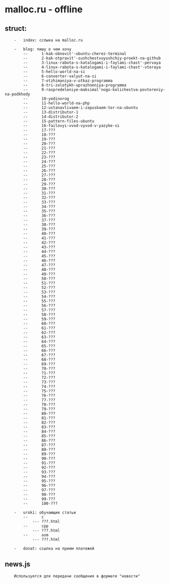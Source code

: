 # malloc.ru - offline

## struct:
		-	index: cслыка на malloc.ru 

		-	blog: пишу о чем хочу
			--		1-kak-obnovit'-ubuntu-cherez-terminal
			--		2-kak-otpravit'-sushchestvuyushchiy-proekt-na-github
			--		3-linux-rabota-s-katalogami-i-faylami-chast'-pervaya
			--		4-linux-rabota-s-katalogami-i-faylami-chast'-vtoraya
			--		5-hello-world-na-si
			--		6-converter-valyut-na-si
			--		7-otzhimaniya-v-otkaz-programma
			--		8-tri-zolotykh-uprazhneniya-programma
			--		9-raspredeleniye-maksimal'nogo-kolichestva-povtoreniy-na-podkhody
			--		10-yedinorog
			--		11-hello-world-na-php
			--		12-ustanavlivaem-i-zapuskaem-tor-na-ubuntu
			--		13-distributor-1
			--		14-distributor-2
			--		15-pattern-files-ubuntu
			--		16-failovyi-vvod-vyvod-v-yazyke-si
			--		17-???
			--		18-???
			--		19-???
			--		20-???
			--		21-???
			--		22-???
			--		23-???
			--		24-???
			--		25-???
			--		26-???
			--		27-???
			--		28-???
			--		29-???
			--		30-???
			--		31-???
			--		32-???
			--		33-???
			--		34-???
			--		35-???
			--		36-???
			--		37-???
			--		38-???
			--		39-???
			--		40-???
			--		41-???
			--		42-???
			--		43-???
			--		44-???
			--		45-???
			--		46-???
			--		47-???
			--		48-???
			--		49-???
			--		50-???
			--		51-???
			--		52-???
			--		53-???
			--		54-???
			--		55-???
			--		56-???
			--		57-???
			--		58-???
			--		59-???
			--		60-???
			--		61-???
			--		62-???
			--		63-???
			--		64-???
			--		65-???
			--		66-???
			--		67-???
			--		68-???
			--		69-???
			--		70-???
			--		71-???
			--		72-???
			--		73-???
			--		74-???
			--		75-???
			--		76-???
			--		77-???
			--		78-???
			--		79-???
			--		80-???
			--		81-???
			--		82-???
			--		83-???
			--		84-???
			--		85-???
			--		86-???
			--		87-???
			--		88-???
			--		89-???
			--		90-???
			--		91-???
			--		92-???
			--		93-???
			--		94-???
			--		95-???
			--		96-???
			--		97-???
			--		98-???
			--		99-???
			--		100-???

		-	uroki: обучающие статьи
			--		c
				--- ???.html
			--		cpp
				--- ???.html
			--		asm
				--- ???.html

		-	donat: ссылка на прием платежей

## news.js
		Используется для передачи сообщения в формате "новости"
